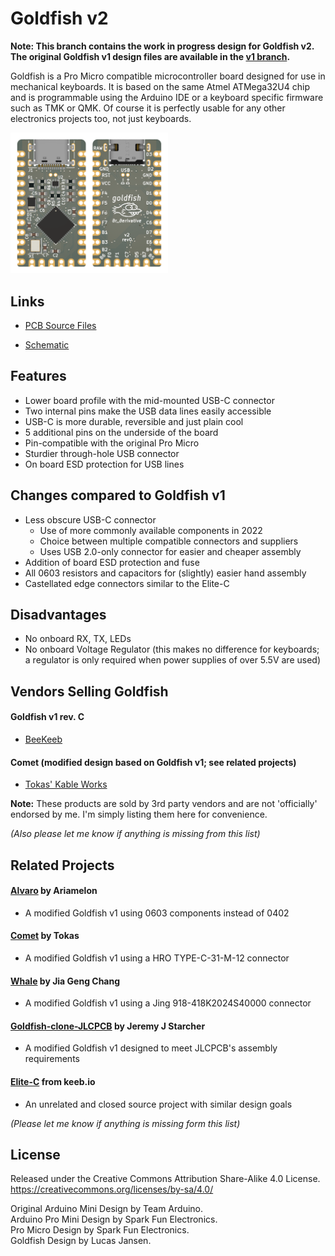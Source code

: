 # Goldfish v2

**Note: This branch contains the work in progress design for Goldfish v2. The original Goldfish v1 design files are available in the [v1 branch].**

Goldfish is a Pro Micro compatible microcontroller board designed for use in mechanical keyboards. It is based on the same Atmel ATMega32U4 chip and is programmable using the Arduino IDE or a keyboard specific firmware such as TMK or QMK. Of course it is perfectly usable for any other electronics projects too, not just keyboards.

<img src="docs/preview.png" width="50%">

## Links

- [PCB Source Files]

- [Schematic]

## Features

- Lower board profile with the mid-mounted USB-C connector
- Two internal pins make the USB data lines easily accessible
- USB-C is more durable, reversible and just plain cool
- 5 additional pins on the underside of the board
- Pin-compatible with the original Pro Micro
- Sturdier through-hole USB connector
- On board ESD protection for USB lines

## Changes compared to Goldfish v1

- Less obscure USB-C connector
  - Use of more commonly available components in 2022
  - Choice between multiple compatible connectors and suppliers
  - Uses USB 2.0-only connector for easier and cheaper assembly
- Addition of board ESD protection and fuse
- All 0603 resistors and capacitors for (slightly) easier hand assembly
- Castellated edge connectors similar to the Elite-C

## Disadvantages

- No onboard RX, TX, LEDs
- No onboard Voltage Regulator (this makes no difference for keyboards; a regulator is only required when power supplies of over 5.5V are used)

## Vendors Selling Goldfish

#### Goldfish v1 rev. C

- [BeeKeeb]

#### Comet (modified design based on Goldfish v1; see related projects) 

- [Tokas' Kable Works]

**Note:** These products are sold by 3rd party vendors and are not 'officially' endorsed by me. I'm simply listing them here for convenience.

*(Also please let me know if anything is missing from this list)*

## Related Projects

#### [Alvaro] by Ariamelon

- A modified Goldfish v1 using 0603 components instead of 0402

#### [Comet] by Tokas

- A modified Goldfish v1 using a HRO TYPE-C-31-M-12 connector

#### [Whale] by Jia Geng Chang

- A modified Goldfish v1 using a Jing 918-418K2024S40000 connector

#### [Goldfish-clone-JLCPCB] by Jeremy J Starcher

- A modified Goldfish v1 designed to meet JLCPCB's assembly requirements

#### [Elite-C] from keeb.io

- An unrelated and closed source project with similar design goals

*(Please let me know if anything is missing form this list)*

## License

Released under the Creative Commons Attribution Share-Alike 4.0 License.  
https://creativecommons.org/licenses/by-sa/4.0/  

Original Arduino Mini Design by Team Arduino.  
Arduino Pro Mini Design by Spark Fun Electronics.  
Pro Micro Design by Spark Fun Electronics.  
Goldfish Design by Lucas Jansen.  

<!-- Links -->

[v1 branch]: https://github.com/staticintlucas/goldfish/tree/v1
[schematic]: docs/schematic.pdf
[preview]: docs/preview.png
[pcb source files]: cad

[beekeeb]: https://shop.beekeeb.com/product/goldfish-rev-c-open-source-pro-micro-replacement/
[tokas' kable works]: https://shop.tokas.co.uk/product/comet-usb-c-microcontroller/

[alvaro]: https://github.com/Ariamelon/Alvaro
[comet]: https://github.com/vattern/comet
[whale]: https://github.com/JiaGengChang/Whale
[elite-c]: https://keeb.io/products/elite-c-low-profile-version-usb-c-pro-micro-replacement-atmega32u4
[goldfish-clone-jlcpcb]: https://github.com/JeremyJStarcher/Goldfish-clone-JLCPCB
